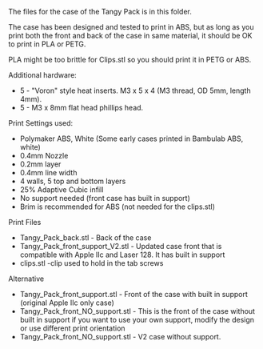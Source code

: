 The files for the case of the Tangy Pack is in this folder.  

The case has been designed and tested to print in ABS, but as long as you print both the front and back of the case in same material, it should be OK to print in PLA or PETG.  

PLA might be too brittle for Clips.stl so you should print it in PETG or ABS. 

Additional hardware:
  - 5 - "Voron" style heat inserts.  M3 x 5 x 4 (M3 thread, OD 5mm, length 4mm).  
  - 5 - M3 x 8mm flat head phillips head.

Print Settings used:
  - Polymaker ABS, White (Some early cases printed in Bambulab ABS, white)
  - 0.4mm Nozzle
  - 0.2mm layer
  - 0.4mm line width
  - 4 walls, 5 top and bottom layers
  - 25% Adaptive Cubic infill
  - No support needed (front case has built in support)
  - Brim is recommended for ABS (not needed for the clips.stl)

Print Files
  - Tangy_Pack_back.stl - Back of the case
  - Tangy_Pack_front_support_V2.stl - Updated case front that is compatible with Apple IIc and Laser 128.  It has built in support
  - clips.stl -clip used to hold in the tab screws

  Alternative
  - Tangy_Pack_front_support.stl - Front of the case with built in support (original Apple IIc only case)
  - Tangy_Pack_front_NO_support.stl - This is the front of the case without built in support if you want to use your own support, modify the design or use different print orientation
  - Tangy_Pack_front_NO_support.stl - V2 case without support.

  